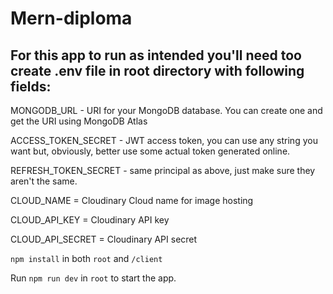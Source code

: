 # Mern-diploma

## For this app to run as intended you'll need too create .env file in root directory with following fields:

MONGODB_URL - URI for your MongoDB database. You can create one and get the URI using MongoDB Atlas

ACCESS_TOKEN_SECRET - JWT access token, you can use any string you want but, obviously, better use some actual token generated online.

REFRESH_TOKEN_SECRET - same principal as above, just make sure they aren't the same.

CLOUD_NAME = Cloudinary Cloud name for image hosting

CLOUD_API_KEY = Cloudinary API key

CLOUD_API_SECRET = Cloudinary API secret

`npm install` in both `root` and `/client`

Run `npm run dev` in `root` to start the app.
